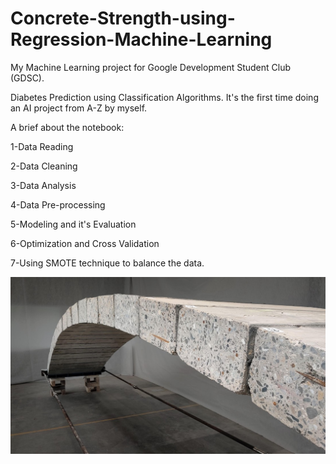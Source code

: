 # Concrete-Strength-using-Regression-Machine-Learning

My Machine Learning project for Google Development Student Club (GDSC).

Diabetes Prediction using Classification Algorithms. It's the first time doing an AI project from A-Z by myself.

A brief about the notebook:

1-Data Reading

2-Data Cleaning

3-Data Analysis

4-Data Pre-processing

5-Modeling and it's Evaluation

6-Optimization and Cross Validation

7-Using SMOTE technique to balance the data.

![](1.jpg)
